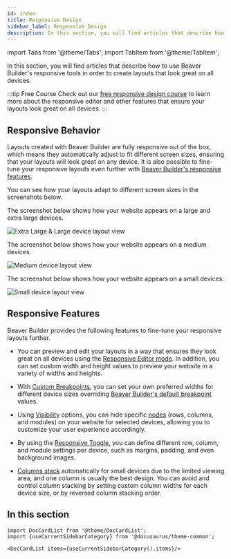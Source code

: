 ```yaml
---
id: index
title: Responsive Design
sidebar_label: Responsive Design
description: In this section, you will find articles that describe how to use Beaver Builder's responsive tools in order to create layouts that look great on all devices.
---
```


import Tabs from '@theme/Tabs';
import TabItem from '@theme/TabItem';

In this section, you will find articles that describe how to use Beaver Builder's responsive tools in order to create layouts that look great on all devices.

:::tip Free Course
Check out our [free responsive design course](https://courses.wpbeaverbuilder.com/view/courses/page-builder-course) to learn more about the responsive editor and other features that ensure your layouts look great on all devices.
:::

## Responsive Behavior

Layouts created with Beaver Builder are fully responsive out of the box, which means they automatically adjust to fit different screen sizes, ensuring that your layouts will look great on any device. It is also possible to fine-tune your responsive layouts even further with [Beaver Builder's responsive features](#responsive-features).

You can see how your layouts adapt to different screen sizes in the screenshots below.

<Tabs>
<TabItem value="large" label="Large" default>

The screenshot below shows how your website appears on a large and extra large devices.

![Extra Large & Large device layout view](/img/beaver-builder/responsive--index--1.jpg)

</TabItem>
<TabItem value="medium" label="Medium">

The screenshot below shows how your website appears on a medium devices.

![Medium device layout view](/img/beaver-builder/responsive--index--2.jpg)

</TabItem>
<TabItem value="small" label="Small">

The screenshot below shows how your website appears on a small devices.

![Small device layout view](/img/beaver-builder/responsive--index--3.jpg)

</TabItem>
</Tabs>

## Responsive Features

Beaver Builder provides the following features to fine-tune your responsive layouts further.

* You can preview and edit your layouts in a way that ensures they look great on all devices using the [Responsive Editor mode](editor.md). In addition, you can set custom width and height values to preview your website in a variety of widths and heights.

* With [Custom Breakpoints](breakpoints.md#custom-breakpoints), you can set your own preferred widths for different device sizes overriding [Beaver Builder's default breakpoint](breakpoints.md) values.

* Using [Visibility](/beaver-builder/layouts/advanced-tab/visibility.md) options, you can hide specific [nodes](getting-started/how-it-works.md#nodes) (rows, columns, and modules) on your website for selected devices, allowing you to customize your user experience accordingly.

* By using the [Responsive Toggle](toggle.md), you can define different row, column, and module settings per device, such as margins, padding, and even background images.

* [Columns stack](columns/stacking.md) automatically for small devices due to the limited viewing area, and one column is usually the best design. You can avoid and control column stacking by setting custom column widths for each device size, or by reversed column stacking order.

## In this section

```mdx-code-block
import DocCardList from '@theme/DocCardList';
import {useCurrentSidebarCategory} from '@docusaurus/theme-common';

<DocCardList items={useCurrentSidebarCategory().items}/>
```
